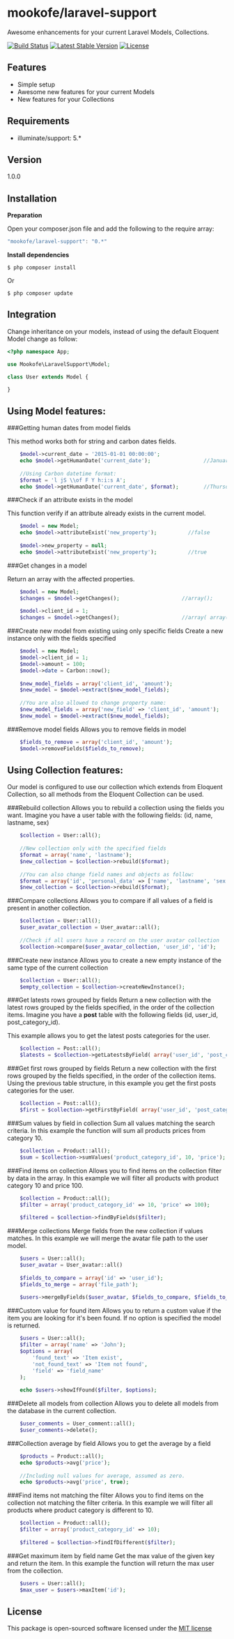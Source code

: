 mookofe/laravel-support
=========

Awesome enhancements for your current Laravel Models, Collections.

[![Build Status](https://travis-ci.org/mookofe/laravel-support.svg?branch=master)](https://travis-ci.org/mookofe/laravel-support)
[![Latest Stable Version](https://poser.pugx.org/mookofe/laravel-support/v/stable.svg)](https://packagist.org/packages/mookofe/laravel-support)
[![License](https://poser.pugx.org/mookofe/laravel-support/license.svg)](https://packagist.org/packages/mookofe/laravel-support)


Features
----
  - Simple setup
  - Awesome new features for your current Models
  - New features for your Collections


Requirements
----
  - illuminate/support: 5.*


Version
----
1.0.0


Installation
--------------

**Preparation**

Open your composer.json file and add the following to the require array: 

```js
"mookofe/laravel-support": "0.*"
```

**Install dependencies**

```
$ php composer install
```

Or

```batch
$ php composer update
```


Integration
--------------
Change inheritance on your models, instead of using the default Eloquent Model change as follow:

```php
<?php namespace App;

use Mookofe\LaravelSupport\Model;

class User extends Model {

}

```


Using Model features:
----

###Getting human dates from model fields

This method works both for string and carbon dates fields.

```php
    $model->current_date = '2015-01-01 00:00:00';
    echo $model->getHumanDate('current_date');                 //January 01, 2015
        
    //Using Carbon datetime format:
    $format = 'l jS \\of F Y h:i:s A';
    echo $model->getHumanDate('current_date', $format);        //Thursday 1st of January 01 2015 00:00:00 AM

```


###Check if an attribute exists in the model

This function verify if an attribute already exists in the current model.

```php
    $model = new Model;
    echo $model->attributeExist('new_property');          //false
    
    $model->new_property = null;
    echo $model->attributeExist('new_property');          //true
```

###Get changes in a model

Return an array with the affected properties.

```php
    $model = new Model;
    $changes = $model->getChanges();                    //array();
    
    $model->client_id = 1;
    $changes = $model->getChanges();                    //array( array('field' => 'client_id', 'old_value' => '', 'new_value' => 1) );
```

###Create new model from existing using only specific fields
Create a new instance only with the fields specified

```php
    $model = new Model;
    $model->client_id = 1;
    $model->amount = 100;
    $model->date = Carbon::now();
    
    $new_model_fields = array('client_id', 'amount');
    $new_model = $model->extract($new_model_fields);
    
    //You are also allowed to change property name:
    $new_model_fields = array('new_field' => 'client_id', 'amount');
    $new_model = $model->extract($new_model_fields);
```

###Remove model fields
Allows you to remove fields in model

```php
    $fields_to_remove = array('client_id', 'amount');
    $model->removeFields($fields_to_remove);
```


Using Collection features:
--------------
Our model is configured to use our collection which extends from Eloquent Collection, so all methods from the Eloquent Collection can be used.

###Rebuild collection
Allows you to rebuild a collection using the fields you want. Imagine you have a user table with the following fields: (id, name, lastname, sex)

```php
    $collection = User::all();
    
    //New collection only with the specified fields
    $format = array('name', 'lastname');
    $new_collection = $collection->rebuild($format);
    
    //You can also change field names and objects as follow:
    $format = array('id', 'personal_data' => ['name', 'lastname', 'sex']);
    $new_collection = $collection->rebuild($format);
```

###Compare collections
Allows you to compare if all values of a field is present in another collection. 

```php
    $collection = User::all();
    $user_avatar_collection = User_avatar::all();
        
    //Check if all users have a record on the user avatar collection
    $collection->compare($user_avatar_collection, 'user_id', 'id');        //boolean
```

###Create new instance
Allows you to create a new empty instance of the same type of the current collection 

```php
    $collection = User::all();
    $empty_collection = $collection->createNewInstance();
```

###Get latests rows grouped by fields
Return a new collection with the latest rows grouped by the fields specified, in the order of the collection items. Imagine you have a **post** table with the following fields (id, user_id, post\_category\_id).

This example allows you to get the latest posts categories for the user.

```php
    $collection = Post::all();
    $latests = $collection->getLatestsByField( array('user_id', 'post_category_id') );
```

###Get first rows grouped by fields
Return a new collection with the first rows grouped by the fields specified, in the order of the collection items. Using the previous table structure, in this example you get the first posts categories for the user.

```php
    $collection = Post::all();
    $first = $collection->getFirstByField( array('user_id', 'post_category_id') );
```

###Sum values by field in collection
Sum all values matching the search criteria. In this example the function will sum all products prices from category 10.

```php
    $collection = Product::all();
    $sum = $collection->sumValues('product_category_id', 10, 'price');
```

###Find items on collection
Allows you to find items on the collection filter by data in the array. In this example we will filter all products with product category 10 and price 100.

```php
    $collection = Product::all();
    $filter = array('product_category_id' => 10, 'price' => 100);
    
    $filtered = $collection->findByFields($filter);
```

###Merge collections
Merge fields from the new collection if values matches. In this example we will merge the avatar file path to the user model.

```php
    $users = User::all();
    $user_avatar = User_avatar::all()
    
    $fields_to_compare = array('id' => 'user_id');
    $fields_to_merge = array('file_path');
    
    $users->mergeByFields($user_avatar, $fields_to_compare, $fields_to_merge);
```

###Custom value for found item
Allows you to return a custom value if the item you are looking for it's been found. If no option is specified the model is returned.

```php
    $users = User::all();
    $filter = array('name' => 'John');
    $options = array(
        'found_text' => 'Item exist',
        'not_found_text' => 'Item not found',
        'field' => 'field_name'
    );
        
    echo $users->showIfFound($filter, $options);
```

###Delete all models from collection
Allows you to delete all models from the database in the current collection.

```php
    $user_comments = User_comment::all();
    $user_comments->delete();
```

###Collection average by field
Allows you to get the average by a field

```php
    $products = Product::all();
    echo $products->avg('price');
    
    //Including null values for average, assumed as zero.
    echo $products->avg('price', true);
```

###Find items not matching the filter
Allows you to find items on the collection not matching the filter criteria. In this example we will filter all products where product category is different to 10.

```php
    $collection = Product::all();
    $filter = array('product_category_id' => 10);
    
    $filtered = $collection->findIfDifferent($filter);
```

###Get maximum item by field name
Get the max value of the given key and return the item. In this example the function will return the max user from the collection.

```php
    $users = User::all();
    $max_user = $users->maxItem('id');
```

License
----
This package is open-sourced software licensed under the [MIT license](http://opensource.org/licenses/MIT)
